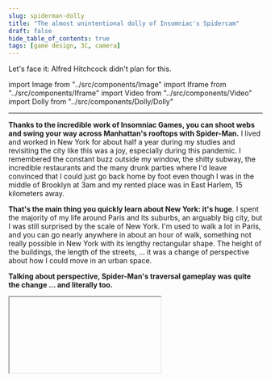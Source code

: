 ```yaml
---
slug: spiderman-dolly
title: "The almost unintentional dolly of Insomniac's Spidercam"
draft: false
hide_table_of_contents: true
tags: [game design, 3C, camera]
---
```


Let's face it: Alfred Hitchcock didn't plan for this.

<!--truncate-->

import Image from "../src/components/Image"
import Iframe from "../src/components/Iframe"
import Video from "../src/components/Video"
import Dolly from "../src/components/Dolly/Dolly"

---

**Thanks to the incredible work of Insomniac Games, you can shoot webs and swing your way across Manhattan's rooftops with Spider-Man.** I lived and worked in New York for about half a year during my studies and revisiting the city like this was a joy, especially during this pandemic. I remembered the constant buzz outside my window, the shitty subway, the incredible restaurants and the many drunk parties where I'd leave convinced that I could just go back home by foot even though I was in the middle of Brooklyn at 3am and my rented place was in East Harlem, 15 kilometers away.

**That's the main thing you quickly learn about New York: it's huge**. I spent the majority of my life around Paris and its suburbs, an arguably big city, but I was still surprised by the scale of New York. I'm used to walk a lot in Paris, and you can go nearly anywhere in about an hour of walk, something not really possible in New York with its lengthy rectangular shape. The height of the buildings, the length of the streets, ... it was a change of perspective about how I could move in an urban space.

**Talking about perspective, Spider-Man's traversal gameplay was quite the change ... and literally too.**

<Iframe srcUrl="https://giphy.com/embed/0m5fac1iC8gNhjEUzV" legend="Focus on the buildings ahead." />

This is the first thing I noticed when I started swinging: **the street seems to elongate itself with the acceleration of each swing.** Time to investigate this theory.

In the GDC talk [Concrete Jungle Gym: Building Traversal in Marvel's Spider-Man](https://youtu.be/OEaGEaCUq3g), gameplay programmer Doug Sheahan explains the requirements on a _dynamic camera_ for their mandate **"Play as a superhero movie feels"**:

> The look and feel of swinging needed to be fluid, fast, exciting and especially _cinematic_. We needed a camera that helped translate all that high-flying acrobatics and velocity into a really visceral experience for the player, something that they could just feel in their gut.

**So from a minimim amount of player input, all that speed and that perfect pendulum physics needs to be communicated to the player visually.** They are doing a lot of smart dynamic framing, like adjusting the camera pitch to the tangent of the pendulum arc as well as moving the character screen position up and down along the arc to help sensing the verticality of the pendulum.

But **for feeling the speed**, even if sound wooshes and motion will help immensely, **Insomniac developed other visual cues in order to sell changes of speed specifically.**

**Two parameters are dynamically increased in real-time according to the character's speed: FoV and follow distance** (in cinematography language: the focal length and the distance between the camera and the character).

<br/>
<Video srcVideo="img/illustrations/Dolly3.mp4" legend="Doug blesses us with debug display footage showing the dynamic control of FoV and follow distance." />
<br/>

Notice how every web shoot triggers a bump in FoV, giving us for an instant ... **a Dolly Zoom**.

<Image srcImage="img/illustrations/vertigo.gif" legend="Vertigo (1958)" />

The **Dolly Zoom** is a camera shot invented by the cameraman Irmin Roberts for **Alfred Hitchcock's Vertigo**, initially in order to convey the feeling of **acrophobia** (intensely felt by the character played by James Stewart in the film).

The principle behind the shot is very simple: **zoom in with the lens while simultaneously moving the camera backwards … or vice versa.**

<br/>
<Image srcImage="https://upload.wikimedia.org/wikipedia/commons/c/c7/Contra-zoom_aka_dolly_zoom_animation.gif" legend="A Dolly Zoom setup" />
<br/>

Since Vertigo, it has been used countless times in other movies. Unfortunately, it's often used because it looks cool rather than using it because it conveys a particular emotion in the context of the film.

Among the [best dolly zooms of all time](https://vimeo.com/84548119), you'll find the ones from **Jaws, Raging Bull or La Haine**:

<Image srcImage="https://c.tenor.com/aGjB0c7wgOYAAAAC/jaws-dolly.gif" legend="Jaws (1975)" />

<Image srcImage="https://i.gifer.com/5ZGr.gif" legend="Raging Bull (1980)"/>

<Image srcImage="https://filmschoolrejects.com/wp-content/uploads/2021/01/Fellowship-of-the-Ring-dolly-zoom.gif" legend="The Lord of the Rings: The Fellowship of the Ring (2001)" />

<Image srcImage="https://64.media.tumblr.com/a4df39f5cc65ce932ae05d6d12e3f962/tumblr_nukogo6nqd1td9opyo1_400.gifv" legend="La Haine (1995)"/>

From spotting a deadly shark, the climax of a box fight and the turning point for a group of friends, **all those shots use the Dolly Zoom for a particular effect and a particular meaning.**

**La Haine** is a movie split in two parts: first, we follow the characters in their hometown, a place they are familiar and comfortable with, shot with short focal length cameras on steadycams. But when the characters head to Paris, this Dolly Zoom shifts the camera to use a long focal length for the rest of the film, squashing perspectives and visually feedbacking the uneasiness of the characters in this environment.

You can spot dolly zooms in the camera work of video games too, sometimes as a direct recreation of the Vertigo shot.

<Iframe srcUrl="https://www.youtube.com/embed/YpTI8wpKDk8" legend="In The Last of Us 2, Abby is terrified of heights." />

<p style={{fontSize: 24, textAlign: "center", fontWeight: "bold", marginTop: 72 }}>
But why do we even have a Dolly effect in Spider-Man?
</p>

The principle behind the Dolly effect we see in Spider-Man or Vertigo is to **zoom out with the lens while moving the camera forward**. But as Doug Sheahan showed us, **the FoV and the Follow Distance both increase as the acceleration kick in: isn't this the wrong setup?**.

<br/>
<Iframe srcUrl="https://giphy.com/embed/0m5fac1iC8gNhjEUzV" legend="Do you see it better now?" />

Well no, it's still the correct setup. **As you saw in the previous shots, the subject of the dolly zoom in cinema is static, whereas Spider-Man is moving forward at 80 miles an hour (not a real value).**

**So, even if the follow distance increases, the camera is still going forward while the FoV increases in world coordinates**: this is what creates the Dolly Zoom. The increase in follow-distance actually helps maintaining the Dolly effect as long as possible since it briefly decreases the forward speed of the camera in world coordinates.

The high forward speed of Spider-Man also explains why the effect fades out so quickly and naturally too.

**Another great feature of Spider-Man improving the Dolly effect is Manhattan.** Indeed the Dolly Zoom is particularly effective in corridors, when you can observe the walls on the side changing length:

<Image srcImage="https://filmschoolrejects.com/wp-content/uploads/2021/01/Poltergeist-dolly-zoom.gif" legend="Poltergeist (1982)" />

The geometry of Manhattan coupled with Spider-Man swing high rythm creates this Dolly heartbeat, where you're constantly feeling the rush of an acceleration.

<Iframe srcUrl="https://giphy.com/embed/uLMttwMsaBIEPKmEEU" legend="Next, give us the glider of the Green Goblin please." />

**Spider-Man's camera is the quintessential example of creating a positive interaction between classic optics effects and all the properties of its world and its character.** And I can't wait to see more soon!

<!--
<Image srcImage="https://vashivisuals.com/wp-content/uploads/2014/01/Halt-Catch-Fire-Zoom.gif" legend="Halt and Catch Fire (2014-2017)" />
https://en.wikipedia.org/wiki/Dolly_zoom
https://vashivisuals.com/evolution-dolly-zoom/
https://en.wikipedia.org/wiki/Dolly_zoom
https://giphy.com/explore/the-dolly-zoom

<Iframe srcUrl="https://www.shadertoy.com/embed/tljcDK?gui=false&t=0&paused=true&muted=true" />
-->

---

If you want to do a Dolly at home, I'll give you a bit of help. An effective dolly zoom keeps the subject exactly at the same size, while everything else scales. Thus, if we position our center on the subject, if we want to know the new camera position $x_{1}$ from the initial camera position $x_{0}$, the initial fov angle $\alpha$ and the zoom factor $z$ we want for our Dolly, the formula is:

$$
x_{1} = \frac{tan(\frac{\alpha}{2})}{tan(\frac{\alpha}{2*z})}*x_{0} = a*x_{0}
$$

You can see below how $a$ evolves according to the zoom factor on this drawing:

<Dolly />

<p style={{fontSize: 12}}>All the Spider-Man additional gameplay of this article was extracted from <a href="https://youtu.be/eEPG4TMhwtk" target="_blank" rel="noopener noreferrer">this video</a>.</p>

---

Now, **should you put a Dolly Zoom in everything?** Please god, no.

It's a fine line to walk between _smart reuse of a proven recipe_ and _gimmicky reuse of an identified recipe_. And I don't want to Dolly Zoom to be the Wilhem scream of video games cameras.

Personally, I'm more and more attracted by doing more with less. For example, if I have to buy a new lens for my DSLR, I always go towards prime lenses, a fixed focal length lens. What you lose in versatility, you gain in optical quality, weight and maximum aperture. Designing constraints that are not only closing doors but opening others is liberating for any creative process.

As Spiderman 2 is probably in the works, I'm wondering what trickery Insomniac can cook this time. But I know what I'd like: something simple, effective born out of opinionated constraints.
